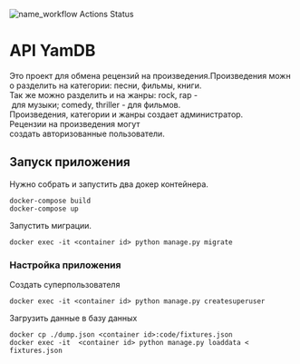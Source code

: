 ![name_workflow Actions Status](https://github.com/frolkit/api_yamdb/workflows/api_yamdb/badge.svg)

# API YamDB
Это проект для обмена рецензий на произведения.Произведения можно разделить на категории: песни, фильмы, книги.
Так же можно разделить и на жанры: rock, rap - для музыки; comedy, thriller - для фильмов.
Произведения, категории и жанры создает администратор.
Рецензии на произведения могут создать авторизованные пользователи.

## Запуск приложения
Нужно собрать и запустить два докер контейнера.
```
docker-compose build
docker-compose up
```
Запустить миграции.
```
docker exec -it <container id> python manage.py migrate
```


### Настройка приложения
Создать суперпользователя
```
docker exec -it <container id> python manage.py createsuperuser
```

Загрузить данные в базу данных
```
docker cp ./dump.json <container id>:code/fixtures.json
docker exec -it  <container id> python manage.py loaddata < fixtures.json
```
